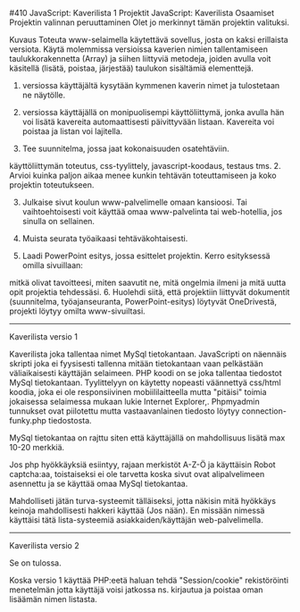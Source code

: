 #410 JavaScript: Kaverilista 1
Projektit  JavaScript: Kaverilista
Osaamiset 
Projektin valinnan peruuttaminen
Olet jo merkinnyt tämän projektin valituksi. 

Kuvaus
Toteuta www-selaimella käytettävä sovellus, josta on kaksi erillaista versiota. Käytä molemmissa versioissa kaverien nimien tallentamiseen taulukkorakennetta (Array) ja siihen liittyviä metodeja, joiden avulla voit käsitellä (lisätä, poistaa, järjestää) taulukon sisältämiä elementtejä. 

1. versiossa käyttäjältä kysytään kymmenen kaverin nimet ja tulostetaan ne näytölle.


2. versiossa käyttäjällä on monipuolisempi käyttöliittymä, jonka avulla hän voi lisätä kavereita automaattisesti päivittyvään listaan. Kavereita voi poistaa ja listan voi lajitella.


1. Tee suunnitelma, jossa jaat kokonaisuuden osatehtäviin.

käyttöliittymän toteutus,
css-tyylittely,
javascript-koodaus,
testaus tms.
2. Arvioi kuinka paljon aikaa menee kunkin tehtävän toteuttamiseen ja koko projektin toteutukseen.

3. Julkaise sivut koulun www-palvelimelle omaan kansioosi. Tai vaihtoehtoisesti voit käyttää omaa www-palvelinta tai web-hotellia, jos sinulla on sellainen.

4. Muista seurata työaikaasi tehtäväkohtaisesti.

5. Laadi PowerPoint esitys, jossa esittelet projektin. Kerro esityksessä omilla sivuillaan:

mitkä olivat tavoitteesi,
miten saavutit ne,
mitä ongelmia ilmeni ja
mitä uutta opit projektia tehdessäsi.
6. Huolehdi siitä, että projektiin liittyvät dokumentit (suunnitelma, työajanseuranta, PowerPoint-esitys) löytyvät OneDrivestä, projekti löytyy omilta www-sivuiltasi.


___________________________________________________________________________________________________________________


Kaverilista versio 1

Kaverilista joka tallentaa nimet MySql tietokantaan. 
JavaScripti on näennäis skripti joka ei fyysisesti tallenna mitään tietokantaan vaan pelkästään väliaikaisesti käyttäjän selaimeen.
PHP koodi on se joka tallentaa tiedostot MySql tietokantaan.
Tyylittelyyn on käytetty nopeasti väännettyä css/html koodia, joka ei ole responsiivinen mobiililaitteella mutta "pitäisi" toimia jokaisessa selaimessa mukaan lukie Internet Explorer,.
Phpmyadmin tunnukset ovat piilotettu mutta vastaavanlainen tiedosto löytyy connection-funky.php tiedostosta.

MySql tietokantaa on rajttu siten että käyttäjällä on mahdollisuus lisätä max 10-20 merkkiä.

Jos php hyökkäyksiä esiintyy, rajaan merkistöt A-Z-Ö ja käyttäisin Robot captcha:aa, 
toistaiseksi ei ole tarvetta koska sivut ovat alipalvelimeen asennettu ja se käyttää omaa MySql tietokantaa.

Mahdolliseti jätän turva-systeemit tälläiseksi, jotta näkisin mitä hyökkäys keinoja mahdollisesti hakkeri käyttää (Jos nään).
En missään nimessä käyttäisi tätä lista-systeemiä asiakkaiden/käyttäjän web-palvelimella.
___________________________________________________________________________________________________________________
Kaverilista versio 2 

Se on tulossa.

Koska versio 1 käyttää PHP:eetä haluan tehdä "Session/cookie" rekistöröinti menetelmän jotta käyttäjä voisi jatkossa ns. kirjautua ja poistaa oman lisäämän nimen listasta.





